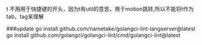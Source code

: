 t 不用用于快捷键的开头，因为t有util的意思，用于motion跳转,所以不能将t作为tab，tag来理解


###update
go install github.com/nametake/golangci-lint-langserver@latest
go install github.com/golangci/golangci-lint/cmd/golangci-lint@latest

